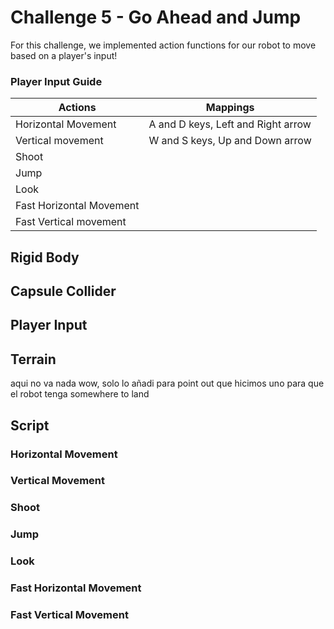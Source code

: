 # Challenge 5 - Go Ahead and Jump
For this challenge, we implemented action functions for our robot to move based on a player's input!

### Player Input Guide
| Actions                  | Mappings                             |
|--------------------------|--------------------------------------|
| Horizontal Movement      | A and D keys, Left and Right arrow   | 
| Vertical movement        | W and S keys, Up and Down arrow      |
| Shoot                    |                                      |
| Jump                     |                                      | 
| Look                     |                                      |
| Fast Horizontal Movement |                                      | 
| Fast Vertical movement   |                                      |

## Rigid Body

## Capsule Collider

## Player Input 

## Terrain
aqui no va nada wow, solo lo añadi para point out que hicimos uno para que el robot tenga somewhere to land 

## Script

  ### Horizontal Movement 
  
  ### Vertical Movement 
  
  ### Shoot
  
  ### Jump 
  
  ### Look
  
  ### Fast Horizontal Movement 
  
  ### Fast Vertical Movement 




